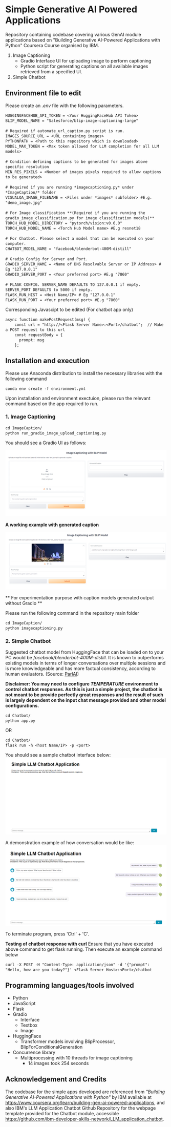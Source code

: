 # Simple Generative AI Powered Applications

Repository containing codebase covering various GenAI module applications based on "Building Generative AI-Powered Applications with Python" Coursera Course organised by IBM. 

1. Image Captioning
    - Gradio Interface UI for uploading image to perform captioning
    - Python script for generating captions on all available images retrieved from a specified UI.
2. Simple Chatbot

## Environment file to edit

Please create an *.env* file with the following parameters.

```
HUGGINGFACEHUB_API_TOKEN = <Your HuggingFaceHub API Token>
BLIP_MODEL_NAME = "Salesforce/blip-image-captioning-large"

# Required if automate_url_caption.py script is run.
IMAGES_SOURCE_URL = <URL containing images>
PYTHONPATH = <Path to this repository which is downloaded>
MODEL_MAX_TOKEN = <Max token allowed for LLM completion for all LLM models> 

# Condition defining captions to be generated for images above specific resolution
MIN_RES_PIXELS = <Number of images pixels required to allow captions to be generated>

# Required if you are running *imagecaptioning.py* under *ImageCaption/* folder
VISUALQA_IMAGE_FILENAME = <Files under *images* subfolder> #E.g. "demo_image.jpg" 

# For Image classification **(Required if you are running the gradio_image_classification.py for image classification models)**
TORCH_HUB_MODEL_DIRECTORY = "pytorch/vision:v0.6.0"
TORCH_HUB_MODEL_NAME = <Torch Hub Model name> #E.g resnet18

# For Chatbot. Please select a model that can be executed on your computer.
CHATBOT_MODEL_NAME = "facebook/blenderbot-400M-distill"

# Gradio Config for Server and Port.
GRADIO_SERVER_NAME = <Name of DNS Resolvable Server or IP Address> # Eg "127.0.0.1"
GRADIO_SERVER_PORT = <Your preferred port> #E.g "7860"

# FLASK CONFIG. SERVER_NAME DEFAULTS TO 127.0.0.1 if empty. SERVER_PORT DEFAULTS to 5000 if empty.
FLASK_RUN_HIST = <Host Name/IP> # Eg "127.0.0.1"
FLASK_RUN_PORT = <Your preferred port> #E.g "7860"
```

Corresponding Javascipt to be edited (For chatbot app only)

```
async function makePostRequest(msg) {
    const url = "http://<Flask Server Name>:<Port>/chatbot";  // Make a POST request to this url
    const requestBody = {
      prompt: msg
    };
```

## Installation and execution

Please use Anaconda distribution to install the necessary libraries with the following command

```
conda env create -f environment.yml
```

Upon installation and environment exectuion, please run the relevant command based on the app required to run.

### 1. Image Captioning

```
cd ImageCaption/
python run_gradio_image_upload_captioning.py
```

You should see a Gradio UI as follows:

![SampleImageCaptionUI](images/SampleImageCaptionUI.png)

**A working example with generated caption**

![SampleImageCaptionWorkingExample](images/SampleImageCaptionUI_working.png)

** For experimentation purpose with caption models generated output without Gradio **

Please run the following command in the repository main folder

```
cd ImageCaption/
python imagecaptioning.py
```

### 2. Simple Chatbot

Suggested chatbot model from HuggingFace that can be loaded on to your PC would be *facebook/blenderbot-400M-distill*. It is known to outperforms existing models in terms of longer conversations over multiple sessions and is more knowledgeable and has more factual consistency, according to human evaluators. (Source: [ParlAI](https://parl.ai/projects/blenderbot2/#:~:text=A%20chatbot%20with%20its%20own,consistency%2C%20according%20to%20human%20evaluators.))

**Disclaimer: You may need to configure *TEMPERATURE* environment to control chatbot responses. As this is just a simple project, the chatbot is not meant to be provide perfectly great responses and the result of such is largely dependent on the input chat message provided and other model configurations.**

```
cd Chatbot/
python app.py
```

OR
```
cd Chatbot/
flask run -h <host Name/IP> -p <port>
```

You should see a sample chatbot interface below:
![SampleChatbotUI](images/SampleChatbotUI.png)

A demonstration example of how conversation would be like:
![SampleChatbotConversation](images/SampleChatBotInteraction.png)

To terminate program, press 'Ctrl' + 'C'.

**Testing of chatbot response with curl**
Ensure that you have executed above command to get flask running. Then execute an example command below

```
curl -X POST -H "Content-Type: application/json" -d '{"prompt": "Hello, how are you today?"}' <Flask Server Host>:<Port>/chatbot
```

## Programming languages/tools involved
- Python
- JavaScript
- Flask
- Gradio
    - Interface
    - Textbox
    - Image
- HuggingFace
    - Transformer models involving BlipProcessor, BlipForConditionalGeneration
- Concurrence library
    - Multiprocessing with 10 threads for image captioning
        - 14 images took 254 seconds

## Acknowledgement and Credits

The codebase for the simple apps developed are referenced from *"Building Generative AI-Powered Applications with Python"* by IBM available at https://www.coursera.org/learn/building-gen-ai-powered-applications, and also IBM's LLM Application Chatbot Github Repository for the webpage template provided for the Chatbot module, accessible https://github.com/ibm-developer-skills-network/LLM_application_chatbot.